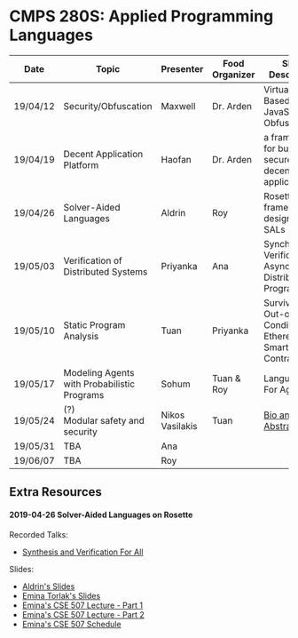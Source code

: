 
# CMPS 280S: Applied Programming Languages

| Date     | Topic                               | Presenter       | Food Organizer | Short Description                                             | Papers                                             |
| -------- | ----------------------------------- | --------------- | -------------- | ------------------------------------------------------------- | -------------------------------------------------- |
| 19/04/12 | Security/Obfuscation                | Maxwell         | Dr. Arden      | Virtualisation-Based JavaScript Obfuscation                   |                                                    |
| 19/04/19 | Decent Application Platform         | Haofan          | Dr. Arden      | a framework for building secure decentralized applications    |  NA                                                |
| 19/04/26 | Solver-Aided Languages              | Aldrin          | Roy            | Rosette is a framework for designing SALs                     | [Growing SAL with Rosette][paper-grow-sdl-rosette] |
| 19/05/03 | Verification of Distributed Systems | Priyanka        | Ana            | Synchronous Verification of Asynchronous Distributed Programs | [Program Verif][paper-programVerif]                |
| 19/05/10 | Static Program Analysis             | Tuan            | Priyanka       | Surviving Out-of-Gas Conditions in Ethereum Smart Contracts   | [MadMax][paper-madmax]                             |
| 19/05/17 | Modeling Agents with Probabilistic Programs | Sohum           | Tuan & Roy            | Languages For Agents                                  | [Modeling Agenst][book-agentmodels]                                                |
| 19/05/24 | (?)<br/>Modular safety and security | Nikos Vasilakis | Tuan           | [Bio and Abstract](vasilakis.abstract.md)                     |                                                    |
| 19/05/31 | TBA                                 | Ana             |                |                                                               |                                                    |
| 19/06/07 | TBA                                 | Roy             |                |                                                               |                                                    |

## Extra Resources

#### 2019-04-26 Solver-Aided Languages on Rosette

Recorded Talks:
* [Synthesis and Verification For All][talk-synth-ver-forall]

Slides:
* [Aldrin's Slides][slides-sal-rosette-drin]
* [Emina Torlak's Slides][slides-sal-rosette-emina]
* [Emina's CSE 507 Lecture - Part 1][slides-cse507-L01]
* [Emina's CSE 507 Lecture - Part 2][slides-cse507-L02]
* [Emina's CSE 507 Schedule][slides-cse507-cal]

<!-- links to papers -->
[paper-grow-sdl-rosette]:   https://homes.cs.washington.edu/~emina/pubs/rosette.onward13.pdf
[paper-lightweight-svm]:    https://homes.cs.washington.edu/~emina/pubs/rosette.pldi14.pdf
[paper-madmax]:             https://www.nevillegrech.com/madmax-oopsla18.pdf
[paper-programVerif]:       https://www.cs.princeton.edu/courses/archive/spring16/cos217/lectures/24_ProgramVerif.pdf

<!-- links to talks -->
[talk-synth-ver-forall]:    https://www.youtube.com/watch?v=KpDyuMIb_E0&index=25&list=PLZdCLR02grLp4W4ySd1sHPOsK83gvqBQp

<!-- links to other resouces -->
[book-agentmodels]:          https://agentmodels.org/ 

<!-- links to slides -->
[slides-sal-rosette-drin]:  https://docs.google.com/presentation/d/124fI8mFl2GIDuGHEPiy2jVrRDq-t2OTtb6ZiIOxIA40/edit?usp=sharing
[slides-sal-rosette-emina]: https://homes.cs.washington.edu/~emina/talks/rosette.onward13.slides.pdf
[slides-cse507-L01]:        https://courses.cs.washington.edu/courses/cse507/19wi/doc/L01.pdf
[slides-cse507-L02]:        https://courses.cs.washington.edu/courses/cse507/19wi/doc/L02.pdf
[slides-cse507-cal]:        https://courses.cs.washington.edu/courses/cse507/19wi/calendar.html
